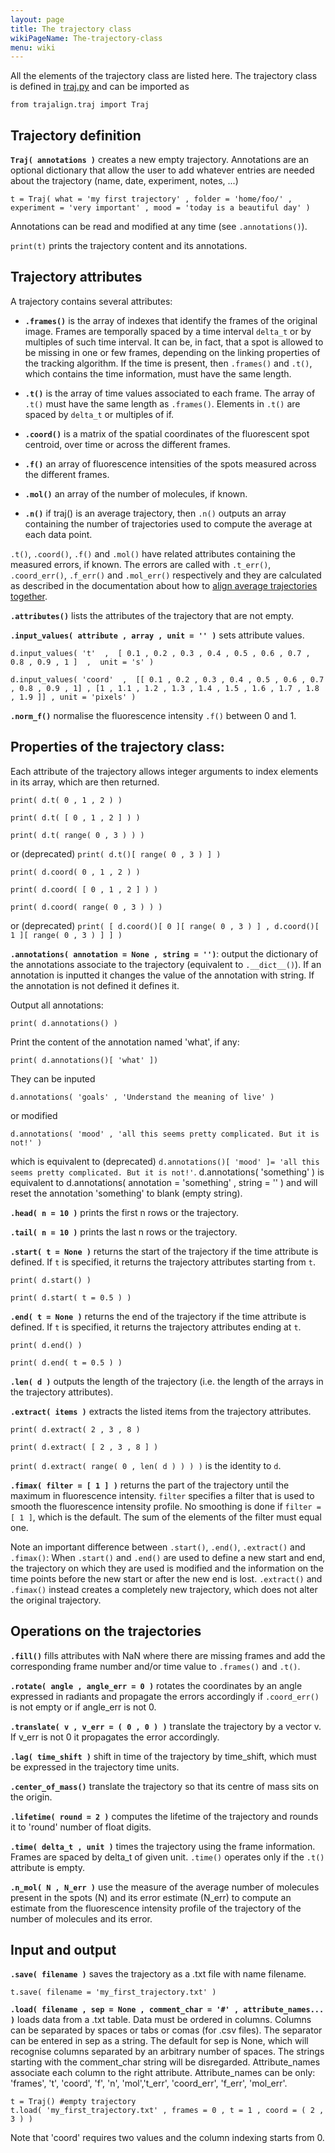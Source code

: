 ```yaml
---
layout: page
title: The trajectory class
wikiPageName: The-trajectory-class
menu: wiki
---
```


All the elements of the trajectory class are listed here. The trajectory class is defined in [traj.py](https://github.com/apicco/trajectory_alignment/tree/master/trajalign) and can be imported as

	from trajalign.traj import Traj

## Trajectory definition

**`Traj( annotations )`** creates a new empty trajectory. Annotations are an optional dictionary that allow the user to  add whatever entries are needed about the trajectory (name, date, experiment, notes, ...)

`t = Traj( what = 'my first trajectory' , folder = 'home/foo/' , experiment = 'very important' , mood = 'today is a beautiful day' )`

Annotations can be read and modified at any time (see `.annotations()`).

`print(t)` prints the trajectory content and its annotations.

## Trajectory attributes

A trajectory contains several attributes:

* **`.frames()`** is the array of indexes that identify the frames of the original image. Frames are temporally spaced by a time interval `delta_t` or by multiples of such time interval. It can be, in fact, that a spot is allowed to be  missing in one or few frames, depending on the linking properties of the tracking algorithm. If the time is present, then `.frames()` and `.t()`, which contains the time information, must have the same length.

* **`.t()`** is the array of time values associated to each frame. The array of `.t()` must have the same length as `.frames()`. Elements in `.t()` are spaced by `delta_t` or multiples of if.

* **`.coord()`** is a matrix of the spatial coordinates of the fluorescent spot centroid, over time or across the different frames.

* **`.f()`** an array of fluorescence intensities of the spots measured across the different frames.

* **`.mol()`** an array of the number of molecules, if known.

* **`.n()`** if traj() is an average trajectory, then `.n()` outputs an array containing the number of trajectories used to compute the average at each data point.

`.t()`, `.coord()`, `.f()` and `.mol()` have related attributes containing the measured errors, if known. The errors are called with `.t_err()`, `.coord_err()`, `.f_err()` and `.mol_err()` respectively and they are calculated as described in the documentation about how to [align average trajectories together](Align-average-trajectories).

**`.attributes()`** lists the attributes of the trajectory that are not empty.

**`.input_values( attribute , array , unit = '' )`** sets attribute values.

`d.input_values( 't'  ,  [ 0.1 , 0.2 , 0.3 , 0.4 , 0.5 , 0.6 , 0.7 , 0.8 , 0.9 , 1 ]  ,  unit = 's' )`

`d.input_values( 'coord'  ,  [[ 0.1 , 0.2 , 0.3 , 0.4 , 0.5 , 0.6 , 0.7 , 0.8 , 0.9 , 1] , [1 , 1.1 , 1.2 , 1.3 , 1.4 , 1.5 , 1.6 , 1.7 , 1.8 , 1.9 ]] , unit = 'pixels' )`

**`.norm_f()`** normalise the fluorescence intensity `.f()` between 0 and 1.

## Properties of the trajectory class:

Each attribute of the trajectory allows integer arguments to index elements in its array, which are then returned.

`print( d.t( 0 , 1 , 2 ) )`

`print( d.t( [ 0 , 1 , 2 ] ) )`

`print( d.t( range( 0 , 3 ) ) )`

or (deprecated) `print( d.t()[ range( 0 , 3 ) ] )`

`print( d.coord( 0 , 1 , 2 ) )`

`print( d.coord( [ 0 , 1 , 2 ] ) )`

`print( d.coord( range( 0 , 3 ) ) )`

or (deprecated) `print( [ d.coord()[ 0 ][ range( 0 , 3 ) ] , d.coord()[ 1 ][ range( 0 , 3 ) ] ] )`

**`.annotations( annotation = None , string = '')`**: output the dictionary of the annotations associate to the trajectory (equivalent to `.__dict__()`). If an annotation is inputted it changes the value of the annotation with string. If the annotation is not defined it defines it.

Output all annotations:

`print( d.annotations() )`

Print the content of the annotation named 'what', if any:

`print( d.annotations()[ 'what' ])`

They can be inputed  

`d.annotations( 'goals' , 'Understand the meaning of live' )`

or modified

`d.annotations( 'mood' , 'all this seems pretty complicated. But it is not!' )`

which is equivalent to (deprecated) `d.annotations()[ 'mood' ]= 'all this seems pretty complicated. But it is not!'`. d.annotations( 'something' ) is equivalent to d.annotations( annotation = 'something' , string = '' ) and will reset the annotation 'something' to blank (empty string).

**`.head( n = 10 )`** prints the first n rows or the trajectory.

**`.tail( n = 10 )`** prints the last n rows or the trajectory.

**`.start( t = None )`** returns the start of the trajectory if the time attribute is defined. If `t` is specified, it returns the trajectory attributes starting from `t`.

`print( d.start() )`

`print( d.start( t = 0.5 ) )`

**`.end( t = None )`** returns the end of the trajectory if the time attribute is defined. If `t` is specified, it returns the trajectory attributes ending at `t`.

`print( d.end() )`

`print( d.end( t = 0.5 ) )`

**`.len( d )`** outputs the length of the trajectory (i.e. the length of the arrays in the trajectory attributes).

**`.extract( items )`** extracts the listed items from the trajectory attributes.

`print( d.extract( 2 , 3 , 8 )`

`print( d.extract( [ 2 , 3 , 8 ] )`

`print( d.extract( range( 0 , len( d ) ) ) )` is the identity to `d`.

**`.fimax( filter = [ 1 ] )`** returns the part of the trajectory until the maximum in fluorescence intensity. `filter` specifies a filter that is used to smooth the fluorescence intensity profile. No smoothing is done if `filter = [ 1 ]`, which is the default. The sum of the elements of the filter must equal one. 

Note an important difference between `.start()`, `.end()`, `.extract()` and `.fimax()`: When `.start()` and `.end()` are used to define a new start and end, the trajectory on which they are used is modified and the information on the time points before the new start or after the new end is lost.
`.extract()` and `.fimax()` instead creates a completely new trajectory, which does not alter the original trajectory.

## Operations on the trajectories

**`.fill()`** fills attributes with NaN where there are missing frames and add the corresponding frame number and/or time value to `.frames()` and `.t()`.

**`.rotate( angle , angle_err = 0 )`** rotates the coordinates by an angle expressed in radiants and propagate the errors accordingly if `.coord_err()` is not empty or if angle_err is not 0.

**`.translate( v , v_err = ( 0 , 0 ) )`** translate the trajectory by a vector v. If v_err is not 0 it propagates the error accordingly.

**`.lag( time_shift )`** shift in time of the trajectory by time_shift, which must be expressed in the trajectory time units.

**`.center_of_mass()`** translate the trajectory so that its centre of mass sits on the origin.

**`.lifetime( round = 2 )`** computes the lifetime of the trajectory and rounds it to 'round' number of float digits.

**`.time( delta_t , unit )`** times the trajectory using the frame information. Frames are spaced by delta_t of given unit. `.time()` operates only if the `.t()` attribute is empty. 

**`.n_mol( N , N_err )`** use the measure of the average number of molecules present in the spots (N) and its error estimate (N_err) to compute an estimate from the fluorescence intensity profile of the trajectory of the number of molecules and its error.

## Input and output

**`.save( filename )`** saves the trajectory as a .txt file with name filename.

`t.save( filename = 'my_first_trajectory.txt' )`

**`.load( filename , sep = None , comment_char = '#' , attribute_names... )`** loads data from a .txt table. Data must be ordered in columns. Columns can be separated by spaces or tabs or comas (for .csv files). The separator can be entered in sep as a string. The default for sep is None, which will recognise columns separated by an arbitrary number of spaces. The strings starting with the comment_char string will be disregarded. Attribute_names associate each column to the right attribute. Attribute_names can be only: 'frames', 't', 'coord', 'f', 'n', 'mol','t_err', 'coord_err', 'f_err', 'mol_err'.

	t = Traj() #empty trajectory
	t.load( 'my_first_trajectory.txt' , frames = 0 , t = 1 , coord = ( 2 , 3 ) )

Note that 'coord' requires two values and the column indexing starts from 0.
